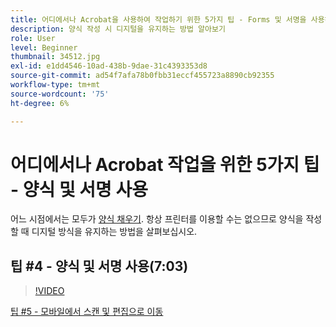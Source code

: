 ```yaml
---
title: 어디에서나 Acrobat을 사용하여 작업하기 위한 5가지 팁 - Forms 및 서명을 사용하여 작업
description: 양식 작성 시 디지털을 유지하는 방법 알아보기
role: User
level: Beginner
thumbnail: 34512.jpg
exl-id: e1dd4546-10ad-438b-9dae-31c4393353d8
source-git-commit: ad54f7afa78b0fbb31eccf455723a8890cb92355
workflow-type: tm+mt
source-wordcount: '75'
ht-degree: 6%

---
```


# 어디에서나 Acrobat 작업을 위한 5가지 팁 - 양식 및 서명 사용

어느 시점에서는 모두가 [양식 채우기](https://www.adobe.com/kr/acrobat/online/sign-pdf.html). 항상 프린터를 이용할 수는 없으므로 양식을 작성할 때 디지털 방식을 유지하는 방법을 살펴보십시오.

## 팁 #4 - 양식 및 서명 사용(7:03)

>[!VIDEO](https://video.tv.adobe.com/v/34512?quality=12&learn=on&hidetitle=true)

[팁 #5 - 모바일에서 스캔 및 편집으로 이동](scan-and-edit-on-mobile.md)